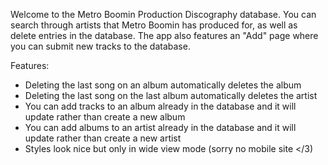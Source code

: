 Welcome to the Metro Boomin Production Discography database. You can search through artists that Metro Boomin has produced for, as well as delete entries in the database. The app also features an "Add" page where you can submit new tracks to the database.

Features:
- Deleting the last song on an album automatically deletes the album
- Deleting the last song on the last album automatically deletes the artist
- You can add tracks to an album already in the database and it will update rather than create a new album
- You can add albums to an artist already in the database and it will update rather than create a new artist
- Styles look nice but only in wide view mode (sorry no mobile site </3)
